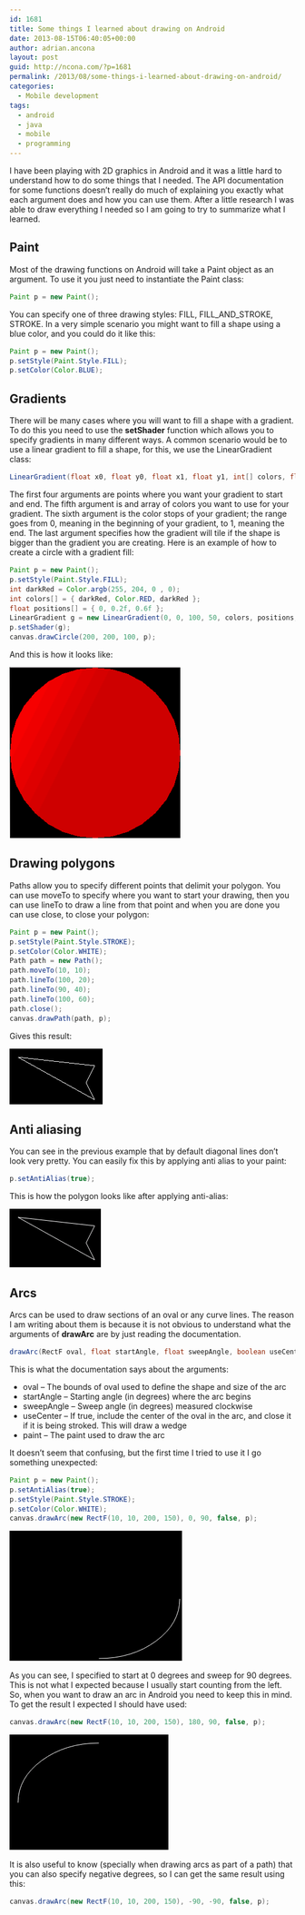 ```yaml
---
id: 1681
title: Some things I learned about drawing on Android
date: 2013-08-15T06:40:05+00:00
author: adrian.ancona
layout: post
guid: http://ncona.com/?p=1681
permalink: /2013/08/some-things-i-learned-about-drawing-on-android/
categories:
  - Mobile development
tags:
  - android
  - java
  - mobile
  - programming
---
```

I have been playing with 2D graphics in Android and it was a little hard to understand how to do some things that I needed. The API documentation for some functions doesn&#8217;t really do much of explaining you exactly what each argument does and how you can use them. After a little research I was able to draw everything I needed so I am going to try to summarize what I learned.

## Paint

Most of the drawing functions on Android will take a Paint object as an argument. To use it you just need to instantiate the Paint class:

```java
Paint p = new Paint();
````

You can specify one of three drawing styles: FILL, FILL\_AND\_STROKE, STROKE. In a very simple scenario you might want to fill a shape using a blue color, and you could do it like this:

```java
Paint p = new Paint();
p.setStyle(Paint.Style.FILL);
p.setColor(Color.BLUE);
```

<!--more-->

## Gradients

There will be many cases where you will want to fill a shape with a gradient. To do this you need to use the **setShader** function which allows you to specify gradients in many different ways. A common scenario would be to use a linear gradient to fill a shape, for this, we use the LinearGradient class:

```java
LinearGradient(float x0, float y0, float x1, float y1, int[] colors, float[] positions, Shader.TileMode tile)
```

The first four arguments are points where you want your gradient to start and end. The fifth argument is and array of colors you want to use for your gradient. The sixth argument is the color stops of your gradient; the range goes from 0, meaning in the beginning of your gradient, to 1, meaning the end. The last argument specifies how the gradient will tile if the shape is bigger than the gradient you are creating. Here is an example of how to create a circle with a gradient fill:

```java
Paint p = new Paint();
p.setStyle(Paint.Style.FILL);
int darkRed = Color.argb(255, 204, 0 , 0);
int colors[] = { darkRed, Color.RED, darkRed };
float positions[] = { 0, 0.2f, 0.6f };
LinearGradient g = new LinearGradient(0, 0, 100, 50, colors, positions, TileMode.CLAMP);
p.setShader(g);
canvas.drawCircle(200, 200, 100, p);
```

And this is how it looks like:

[<img src="/images/posts/GradientCircle.png" alt="GradientCircle" />](/images/posts/GradientCircle.png)

## Drawing polygons

Paths allow you to specify different points that delimit your polygon. You can use moveTo to specify where you want to start your drawing, then you can use lineTo to draw a line from that point and when you are done you can use close, to close your polygon:

```java
Paint p = new Paint();
p.setStyle(Paint.Style.STROKE);
p.setColor(Color.WHITE);
Path path = new Path();
path.moveTo(10, 10);
path.lineTo(100, 20);
path.lineTo(90, 40);
path.lineTo(100, 60);
path.close();
canvas.drawPath(path, p);
```

Gives this result:

[<img src="/images/posts/Polygon.png" alt="Polygon" />](/images/posts/Polygon.png)

## Anti aliasing

You can see in the previous example that by default diagonal lines don&#8217;t look very pretty. You can easily fix this by applying anti alias to your paint:

```java
p.setAntiAlias(true);
```

This is how the polygon looks like after applying anti-alias:

[<img src="/images/posts/anti-alias.png" alt="anti-alias" />](/images/posts/anti-alias.png)

## Arcs

Arcs can be used to draw sections of an oval or any curve lines. The reason I am writing about them is because it is not obvious to understand what the arguments of **drawArc** are by just reading the documentation.

```java
drawArc(RectF oval, float startAngle, float sweepAngle, boolean useCenter, Paint paint)
```

This is what the documentation says about the arguments:

  * oval &#8211; The bounds of oval used to define the shape and size of the arc
  * startAngle &#8211; Starting angle (in degrees) where the arc begins
  * sweepAngle &#8211; Sweep angle (in degrees) measured clockwise
  * useCenter &#8211; If true, include the center of the oval in the arc, and close it if it is being stroked. This will draw a wedge
  * paint &#8211; The paint used to draw the arc

It doesn&#8217;t seem that confusing, but the first time I tried to use it I go something unexpected:

```java
Paint p = new Paint();
p.setAntiAlias(true);
p.setStyle(Paint.Style.STROKE);
p.setColor(Color.WHITE);
canvas.drawArc(new RectF(10, 10, 200, 150), 0, 90, false, p);
```

[<img src="/images/posts/0_90_arc.png" alt="0_90_arc" />](/images/posts/0_90_arc.png)

As you can see, I specified to start at 0 degrees and sweep for 90 degrees. This is not what I expected because I usually start counting from the left. So, when you want to draw an arc in Android you need to keep this in mind. To get the result I expected I should have used:

```java
canvas.drawArc(new RectF(10, 10, 200, 150), 180, 90, false, p);
```

[<img src="/images/posts/180_90_arc.png" alt="180_90_arc" />](/images/posts/180_90_arc.png)

It is also useful to know (specially when drawing arcs as part of a path) that you can also specify negative degrees, so I can get the same result using this:

```java
canvas.drawArc(new RectF(10, 10, 200, 150), -90, -90, false, p);
```

